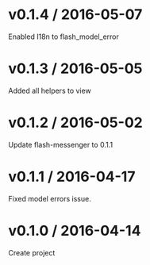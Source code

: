 # v0.1.4 / 2016-05-07

Enabled I18n to flash_model_error

# v0.1.3 / 2016-05-05

Added all helpers to view

# v0.1.2 / 2016-05-02

Update flash-messenger to 0.1.1

# v0.1.1 / 2016-04-17

Fixed model errors issue.

# v0.1.0 / 2016-04-14

Create project
